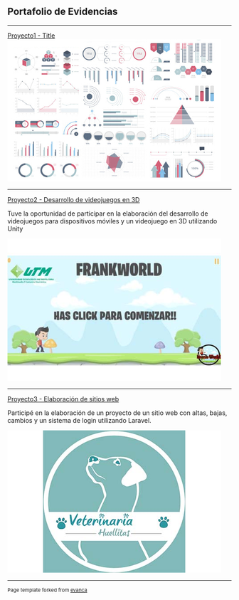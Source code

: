## Portafolio de Evidencias

---

[Proyecto1 - Title](http://example.com/)
<img src="images/dummy_thumbnail.jpg?raw=true"/>

---

[Proyecto2 - Desarrollo de
videojuegos en 3D](/DesarrolloVideojuegos/index.html)

Tuve la oportunidad de participar en la elaboración del desarrollo de
videojuegos para dispositivos móviles y un
videojuego en 3D utilizando Unity

<img src="images/Juegos.jpg?raw=true"/>

---
[Proyecto3 - Elaboración de sitios web](/pdf/sample_presentation.pdf)

Participé en la elaboración de un proyecto de un
sitio web con altas, bajas, cambios y un sistema de
login utilizando Laravel.

<img src="images/Huellitas.jpg?raw=true"/>






---
<p style="font-size:11px">Page template forked from <a href="https://github.com/evanca/quick-portfolio">evanca</a></p>
<!-- Remove above link if you don't want to attibute -->
